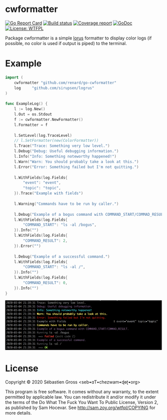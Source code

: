 cwformatter
=====

[![Go Report Card][goreport-img]][goreport-url]
[![Build status][build-img]][build-url]
[![Coverage report][cover-img]][cover-url]
[![GoDoc][godoc-img]][godoc-url]
[![License: WTFPL][license-img]][license-url]

Package cwformatter is a simple [lorus](https://github.com/sirupsen/logrus)
formatter to display color logs (if possible, no color is used if output is
piped) to the terminal.

# Example

```go
import (
	cwformatter "github.com/renard/go-cwformatter"
	log 	"github.com/sirupsen/logrus"
)

func ExampleLog() {
	l := log.New()
	l.Out = os.Stdout
	f := cwformatter.NewFormatter()
	l.Formatter = f

	l.SetLevel(log.TraceLevel)
	// l.SetFormatter(new(ColorFormatter))
	l.Trace("Trace: Something very low level.")
	l.Debug("Debug: Useful debugging information.")
	l.Info("Info: Something noteworthy happened!")
	l.Warn("Warn: You should probably take a look at this.")
	l.Error("Error: Something failed but I'm not quitting.")

	l.WithFields(log.Fields{
		"event": "event",
		"topic": "topic",
	}).Trace("Example with fields")

	l.Warning("Commands have to be run by caller.")

	l.Debug("Example of a bogus command with COMMAND_START/COMMAD_RESULT.")
	l.WithFields(log.Fields{
		"COMMAND_START": "ls -al /bogus",
	}).Info("")
	l.WithFields(log.Fields{
		"COMMAND_RESULT": 2,
	}).Error("")

	l.Debug("Example of a successful command.")
	l.WithFields(log.Fields{
		"COMMAND_START": "ls -al /",
	}).Info("")
	l.WithFields(log.Fields{
		"COMMAND_RESULT": 0,
	}).Info("")
}
```

<p align="center">
  <img src="example.gif">
</p>

# License

Copyright © 2020 Sébastien Gross <seb•ɑƬ•chezwam•ɖɵʈ•org> 

This program is free software. It comes without any warranty, to the extent
permitted by applicable law. You can redistribute it and/or modify it under
the terms of the Do What The Fuck You Want To Public License, Version 2, as
published by Sam Hocevar. See http://sam.zoy.org/wtfpl/COPYING for more
details.


[goreport-img]: https://goreportcard.com/badge/github.com/renard/go-cwformatter?branch=master
[goreport-url]: https://goreportcard.com/report/github.com/renard/go-cwformatter?branch=master
[build-img]: https://travis-ci.org/renard/go-cwformatter.svg?branch=master
[build-url]: https://travis-ci.org/renard/go-cwformatter
[cover-img]: https://coveralls.io/repos/github/renard/go-cwformatter/badge.svg?branch=master
[cover-url]: https://coveralls.io/github/renard/go-cwformatter?branch=master
[godoc-img]: https://godoc.org/github.com/renard/go-cwformatter?status.svg
[godoc-url]: https://godoc.org/github.com/renard/go-cwformatter
[license-img]: https://img.shields.io/badge/License-WTFPL-brightgreen.svg
[license-url]: http://www.wtfpl.net/about/
